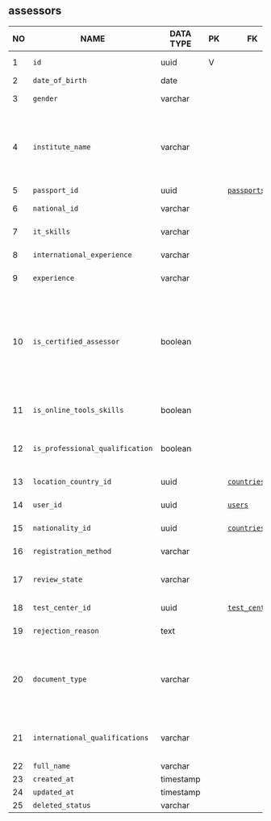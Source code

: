assessors
----------------------------


NO | NAME | DATA TYPE | PK | FK | DESCRIPTION            
---|------|-----------|----|----|-------------
1|`id` | uuid | V |  | Auto-generated or manually generated during migration
2|`date_of_birth` | date |  |  | 
3|`gender` | varchar |  |  | Male, Female or equivalents in Arabic, or nulls
4|`institute_name` | varchar |  |  | TODO: An assessor is connected with an institute (organization) in some way. Does he work in that institute as an employee? Is he certified by that institute in some way?
5|`passport_id` | uuid |  | [`passports`](passports.md) | Currently active passport
6|`national_id` | varchar |  |  | national id card/document number
7|`it_skills` | varchar |  |  | Information technology skills. Enum.
8|`international_experience` | varchar |  |  | International experience (years). Enum.
9|`experience` | varchar |  |  | Experience in (years) - enumeration: 
10|`is_certified_assessor` | boolean |  |  | Assessors could be certified by some 3rd parties: schools, institutes, course, universitites, etc. (outside of Takamol), if during the registration assessor marks 'certified_assessor' checkbox, then the assessor must upload the experience_certificate 
11|`is_online_tools_skills` | boolean |  |  | Does the assessor have skillts for online tools: Skype, MS Office, etc.
12|`is_professional_qualification` | boolean |  |  | Does the assessor have the professional qualification for occupations that he assesses.
13|`location_country_id` | uuid |  | [`countries`](countries.md) | The country that assessor is located in
14|`user_id` | uuid |  | [`users`](users.md) | User account used by this assessor to log in.
15|`nationality_id` | uuid |  | [`countries`](countries.md) | Nationality (citizenship) of the assessor
16|`registration_method` | varchar |  |  | Self-registered or invited by Takamol. Enum.
17|`review_state` | varchar |  |  | Assessor's current state of being able to conduct assessments. Enumeration.
18|`test_center_id` | uuid |  | [`test_centers`](test_centers.md) | Test center the assessor is working from
19|`rejection_reason` | text |  |  | Reason why the assessor was rejected
20|`document_type` | varchar |  |  | TODO: Type of document that identifies the assessor. In stg v2 it's always 'passport'. As we already have passports table there is no need to store this field here
21|`international_qualifications` | varchar |  |  | TODO: One or more of: no_international_qualification, degree, diploma, training. Move to a separate table.
22|`full_name` | varchar |  |  | Assessor's full name.
23|`created_at` | timestamp |  |  | 
24|`updated_at` | timestamp |  |  | 
25|`deleted_status` | varchar |  |  | ACTIVE, DELETED
